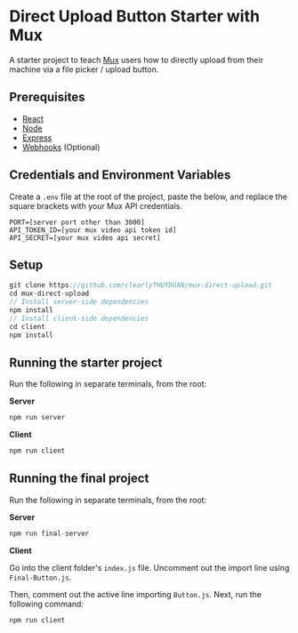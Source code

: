 # Direct Upload Button Starter with Mux

A starter project to teach [Mux](https://mux.com/) users how to directly upload from their machine via a file picker / upload button.

## Prerequisites
- [React](https://reactjs.org/docs/getting-started.html)
- [Node](https://nodejs.org/en/)
- [Express](https://expressjs.com/en/starter/installing.html)
- [Webhooks](https://www.getvero.com/resources/webhooks/) (Optional)

## Credentials and Environment Variables

Create a `.env` file at the root of the project, paste the below, and replace the square brackets with your Mux API credentials.

```
PORT=[server port other than 3000]
API_TOKEN_ID=[your mux video api token id]
API_SECRET=[your mux video api secret]
```

## Setup
```javascript
git clone https://github.com/clearlyTHUYDOAN/mux-direct-upload.git
cd mux-direct-upload
// Install server-side dependencies
npm install
// Install client-side dependencies
cd client
npm install
```

## Running the starter project

Run the following in separate terminals, from the root:

**Server**
```javascript
npm run server
```

**Client**
```javascript
npm run client
```

## Running the final project

Run the following in separate terminals, from the root:

**Server**
```javascript
npm run final-server
```

**Client**

Go into the client folder's `index.js` file. Uncomment out the import line using `Final-Button.js`.

Then, comment out the active line importing `Button.js`. Next, run the following command:

```javascript
npm run client
```
